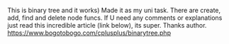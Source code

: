 This is binary tree and it works)
Made it as my uni task.
There are create, add, find and delete node funcs.
If U need any comments or explanations just read this incredible article (link below), its super.
Thanks author.
https://www.bogotobogo.com/cplusplus/binarytree.php

